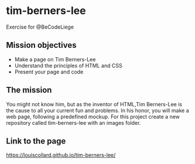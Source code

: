 # tim-berners-lee
Exercise for @BeCodeLiege

## Mission objectives
- Make a page on Tim Berners-Lee
- Understand the principles of HTML and CSS
- Present your page and code

## The mission
You might not know him, but as the inventor of HTML,Tim Berners-Lee is the cause to all your current fun and problems. In his honor, you will make a web page, following a predefined mockup. For this project create a new repository called tim-berners-lee with an images folder.

## Link to the page
https://louiscollard.github.io/tim-berners-lee/
